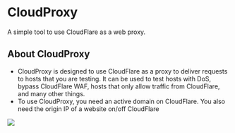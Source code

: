 # CloudProxy
A simple tool to use CloudFlare as a web proxy.

## About CloudProxy
- CloudProxy is designed to use CloudFlare as a proxy to deliver requests to hosts that you are testing. It can be used to test hosts with DoS, bypass CloudFlare WAF, hosts that only allow traffic from CloudFlare, and many other things.
- To use CloudProxy, you need an active domain on CloudFlare. You also need the origin IP of a website on/off CloudFlare 

![](cloudproxy-showcase.gif)
